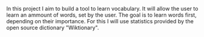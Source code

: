 In this project I aim to build a tool to learn vocabulary. It will allow the user to learn an ammount of words, set by the user. The goal is to learn words first, depending on their importance. For this I will use statistics provided by the open source dictionary "Wiktionary".
